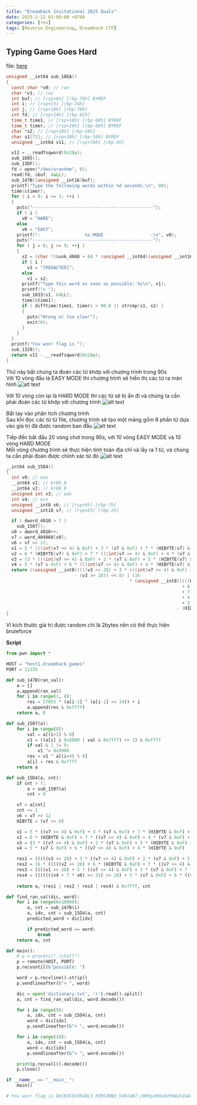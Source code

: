 ```yaml
---
title: "Dreamhack Invitational 2025 Quals"
date: 2025-2-12 01:00:00 +0700
categories: [rev]
tags: [Reverse Engineering, Dreamhack CTF]
---
```


## Typing Game Goes Hard
file: [here](/assets/Dreamhack%20Invitational%202025%20Quals/Typing%20Game%20Goes%20Hard.zip)

```c
unsigned __int64 sub_18EA()
{
  const char *v0; // rax
  char *v1; // rax
  int buf; // [rsp+8h] [rbp-78h] BYREF
  int i; // [rsp+Ch] [rbp-74h]
  int j; // [rsp+10h] [rbp-70h]
  int fd; // [rsp+14h] [rbp-6Ch]
  time_t time1; // [rsp+18h] [rbp-68h] BYREF
  time_t timer; // [rsp+20h] [rbp-60h] BYREF
  char *s2; // [rsp+28h] [rbp-58h]
  char s1[72]; // [rsp+30h] [rbp-50h] BYREF
  unsigned __int64 v11; // [rsp+78h] [rbp-8h]

  v11 = __readfsqword(0x28u);
  sub_1885();
  sub_13DF();
  fd = open("/dev/urandom", 0);
  read(fd, &buf, 4uLL);
  sub_147B((unsigned __int16)buf);
  printf("Type the following words within %d seconds.\n", 90);
  time(&timer);
  for ( i = 0; i <= 1; ++i )
  {
    puts("----------------------------------------------");
    if ( i )
      v0 = "HARD";
    else
      v0 = "EASY";
    printf("-                 %s MODE                  -\n", v0);
    puts("----------------------------------------------");
    for ( j = 0; j <= 9; ++j )
    {
      s2 = (char *)&unk_4060 + 64 * (unsigned __int64)(unsigned __int16)sub_15D4();
      if ( i )
        v1 = "[REDACTED]";
      else
        v1 = s2;
      printf("Type this word as soon as possible: %s\n", v1);
      printf("> ");
      sub_1833(s1, 64LL);
      time(&time1);
      if ( difftime(time1, timer) > 90.0 || strcmp(s1, s2) )
      {
        puts("Wrong or too slow!");
        exit(0);
      }
    }
  }
  printf("You won! flag is ");
  sub_1329();
  return v11 - __readfsqword(0x28u);
}
```

Thử này bắt chúng ta đoán các từ khớp với chương trình trong 90s    
Với 10 vòng đầu là EASY MODE thì chương trình sẽ hiển thị các từ ra màn hình
![alt text](/assets/Dreamhack%20Invitational%202025%20Quals/image-1.png)

Với 10 vòng còn lại là HARD MODE thì các từ sẽ bị ẩn đi và chúng ta cần phải đoán các từ khớp với chương trình
![alt text](/assets/Dreamhack%20Invitational%202025%20Quals/image.png)

Bắt tay vào phân tích chương trình  
Sau khi đọc các từ từ file, chương trình sẽ tạo một mảng gồm 8 phần tử dựa vào giá trị đã được random ban đầu
![alt text](/assets/Dreamhack%20Invitational%202025%20Quals/image-2.png)

Tiếp đến bắt đầu 20 vòng chơi trong 90s, với 10 vòng EASY MODE và 10 vòng HARD MODE         
Mỗi vòng chương trình sẽ thực hiện tính toán địa chỉ và lấy ra 1 từ, và chúng ta cần phải đoán được chính xác từ đó
![alt text](/assets/Dreamhack%20Invitational%202025%20Quals/image-3.png)
```c
__int64 sub_15D4()
{
  int v0; // eax
  __int64 v1; // kr00_8
  __int64 v2; // kr08_8
  unsigned int v3; // edx
  int v4; // ecx
  unsigned __int8 v6; // [rsp+9h] [rbp-7h]
  unsigned __int16 v7; // [rsp+Eh] [rbp-2h]

  if ( dword_4010 > 7 )
    sub_1507();
  v0 = dword_4010++;
  v7 = word_404060[v0];
  v6 = v7 >> 12;
  v1 = 5 * (((int)v7 >> 4) & 0xF) + 3 * (v7 & 0xF) + 7 * (HIBYTE(v7) & 0xF) + 2 * v6;
  v2 = 6 * (HIBYTE(v7) & 0xF) + 7 * (((int)v7 >> 4) & 0xF) + 4 * (v7 & 0xF) + 3 * v6;
  v3 = (3 * (((int)v7 >> 4) & 0xF) + 2 * (v7 & 0xF) + 5 * (HIBYTE(v7) & 0xF) + 4 * v6) >> 31;
  v4 = 5 * (v7 & 0xF) + 6 * (((int)v7 >> 4) & 0xF) + 4 * (HIBYTE(v7) & 0xF);
  return ((unsigned __int8)((((v3 >> 28) + 3 * (((int)v7 >> 4) & 0xF) + 2 * (v7 & 0xF) + 5 * (HIBYTE(v7) & 0xF) + 4 * v6) & 0xF)
                          - (v3 >> 28)) << 8) | (16
                                               * (unsigned __int8)((((HIDWORD(v2) >> 28)
                                                                   + 6 * (HIBYTE(v7) & 0xF)
                                                                   + 7 * (((int)v7 >> 4) & 0xF)
                                                                   + 4 * (v7 & 0xF)
                                                                   + 3 * v6) & 0xF)
                                                                 - (HIDWORD(v2) >> 28))) | (unsigned __int8)((((HIDWORD(v1) >> 28) + 5 * (((int)v7 >> 4) & 0xF) + 3 * (v7 & 0xF) + 7 * (HIBYTE(v7) & 0xF) + 2 * v6) & 0xF) - (HIDWORD(v1) >> 28)) | ((unsigned __int8)(((((unsigned int)((v4 + 7 * v6) >> 31) >> 28) + 5 * (v7 & 0xF) + 6 * (((int)v7 >> 4) & 0xF) + 4 * (HIBYTE(v7) & 0xF) + 7 * v6) & 0xF) - ((unsigned int)((v4 + 7 * v6) >> 31) >> 28)) << 12);
}
```

Vì kích thước giá trị được random chỉ là 2bytes nên có thể thực hiện bruteforce 

**Script**
```python
from pwn import *

HOST = "host1.dreamhack.games"
PORT = 11335

def sub_147B(ran_val):
    a = []
    a.append(ran_val)
    for i in range(1, 8):
        res = 27655 * (a[i-1] ^ (a[i-1] >> 14)) + i
        a.append(res & 0xffff)
    return a, 8

def sub_1507(a):
    for i in range(8):
        val = a[(i+1) % 8]
        v1 = ((a[i] & 0x8000 | val & 0x7fff) >> 1) & 0xffff
        if val & 1 != 0:
            v1 ^= 0x9908
        res = v1 ^ a[(i+4) % 8]
        a[i] = res & 0xffff
    return a

def sub_15D4(a, cnt):
    if cnt > 7:
        a = sub_1507(a)
        cnt = 0

    v7 = a[cnt]
    cnt += 1
    v6 = v7 >> 12
    HIBYTE = (v7 >> 8)

    v1 = 5 * ((v7 >> 4) & 0xf) + 3 * (v7 & 0xf) + 7 * (HIBYTE & 0xf) + 2 * v6
    v2 = 6 * (HIBYTE & 0xF) + 7 * ((v7 >> 4) & 0xF) + 4 * (v7 & 0xF) + 3 * v6
    v3 = (3 * ((v7 >> 4) & 0xF) + 2 * (v7 & 0xF) + 5 * (HIBYTE & 0xF) + 4 * v6) >> 31
    v4 = 5 * (v7 & 0xF) + 6 * ((v7 >> 4) & 0xF) + 4 * (HIBYTE & 0xF)

    res1 = (((((v3 >> 28) + 3 * ((v7 >> 4) & 0xF) + 2 * (v7 & 0xF) + 5 * (HIBYTE & 0xF) + 4 * v6) & 0xF) - (v3 >> 28)) & 0xff) << 8
    res2 = 16 * (((((v2 >> 28) + 6 * (HIBYTE & 0xF) + 7 * ((v7 >> 4) & 0xF) + 4 * (v7 & 0xF) + 3 * v6) & 0xF) - (v2 >> 28)) & 0xff)
    res3 = ((((v1 >> 28) + 5 * ((v7 >> 4) & 0xF) + 3 * (v7 & 0xF) + 7 * (HIBYTE & 0xF) + 2 * v6) & 0xF) - (v1 >> 28)) & 0xff
    res4 = (((((((v4 + 7 * v6) >> 31) >> 28) + 5 * (v7 & 0xF) + 6 * ((v7 >> 4) & 0xF) + 4 * (HIBYTE & 0xF) + 7 * v6) & 0xF) - (((v4 + 7 * v6) >> 31) >> 28)) & 0xff) << 12
    
    return a, (res1 | res2 | res3 | res4) & 0xffff, cnt

def find_ran_val(dic, word):
    for i in range(0x10000):
        a, cnt = sub_147B(i)
        a, idx, cnt = sub_15D4(a, cnt)
        predicted_word = dic[idx]

        if predicted_word == word:
            break
    return a, cnt

def main():
    # p = process("./chall")
    p = remote(HOST, PORT)
    p.recvuntil(b"possible: ")

    word = p.recvline().strip()
    p.sendlineafter(b"> ", word)

    dic = open('dictionary.txt', 'r').read().split()
    a, cnt = find_ran_val(dic, word.decode())

    for i in range(9):
        a, idx, cnt = sub_15D4(a, cnt)
        word = dic[idx]
        p.sendlineafter(b"> ", word.encode())

    for i in range(10):
        a, idx, cnt = sub_15D4(a, cnt)
        word = dic[idx]
        p.sendlineafter(b"> ", word.encode())

    print(p.recvall().decode())
    p.close()

if __name__ == "__main__":
    main()  

# You won! flag is DH{R3C0V3R4BL3_M3RS3NN3_V4R14N7:/WROpzKHuQdYkWa51kAXqw==} 
``` 